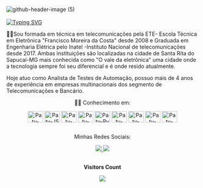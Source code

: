 ![github-header-image (5)](https://github.com/patriciasv/patriciasv/assets/124616846/012559a2-e58a-4096-a2c3-3231d864e662)
<br>
<br>
[![Typing SVG](https://readme-typing-svg.herokuapp.com?font=Fira+Code&size=19&pause=1000&color=F73BA7&random=false&width=435&lines=Oi!+Meu+Nome+%C3%A9+Patr%C3%ADcia+Vilela++%F0%9F%91%8B)](https://git.io/typing-svg)

👩‍🎓Sou formada em técnica em telecomunicações pela ETE- Escola Técnica em Eletrônica "Francisco Moreira da Costa" desde 2008 e Graduada em Engenharia Elétrica pelo Inatel -Instituto Nacional de telecomunicações desde 2017.
Ambas instituições são localizadas na cidade de Santa Rita do Sapucaí-MG mais conhecida como "O vale da eletrônica" uma cidade onde a tecnologia sempre foi seu diferencial e é onde resido atualmente. 

Hoje atuo como Analista de Testes de Automação, possuo mais de 4 anos de experiência em empresas multinacionais dos segmento de Telecomunicações e Bancário.


 
 
  <div style= display: inline block align="center">
    <p>👩‍💻 Conhecimento em: </p>
    <img align="center" alt=Paty-React height="30" width="40" src="https://devicon-website.vercel.app/api/react/original-wordmark.svg">
    <img align="center" alt=Paty-JS height="30" width="40"   src="https://devicon-website.vercel.app/api/javascript/original.svg">
    <img align="center" alt=Paty-Type height="30" width="40" src="https://devicon-website.vercel.app/api/typescript/plain.svg">
    <img align="center" alt=Paty-Type height="30" width="40" src="https://devicon-website.vercel.app/api/nodejs/original.svg">
    <img align="center" alt=Paty-Py height="30" width="40" src="https://devicon-website.vercel.app/api/python/original.svg">
    <img align="center" alt=Paty-Csharp height="30" width="40" src="https://devicon-website.vercel.app/api/csharp/original.svg">
    <img align="center" alt=Paty-HTML height="30" width="40" src="https://devicon-website.vercel.app/api/html5/original.svg">
    <img align="center" alt=Paty-css height="30" width="40" src="https://devicon-website.vercel.app/api/css3/original.svg">
    <img align="center" alt=Paty-Dotnet height="30" width="40" src="https://devicon-website.vercel.app/api/dotnetcore/original.svg">
  </div>
  
##
  
 <div align="center">
 <p>Minhas Redes Sociais:</p>
 <a href= "mailto:patriciasantosvilela@gmail.com">
   <img src="https://img.shields.io/badge/Gmail-D14836?style=for-the-badge&logo=gmail&logoColor=white" target="_blanck">
</a>
<a href= "https://www.linkedin.com/in/patriciasantosvilela">
<img src="https://img.shields.io/badge/LinkedIn-0077B5?style=for-the-badge&logo=linkedin&logoColor=white" target="_blanck">
</a>
</div>

##


<p align="center"><b>Visitors Count</b></p>
<p align="center"><img align="center" src="https://visit-counter.vercel.app/counter.png?page=https%3A%2F%2Fgithub.com%2Fpatriciasv&s=40&c=ff00f7&bg=00000000&no=4&ff=digi&tb=Visitantes%3A++&ta="/></p>
<br>
  
</p>

